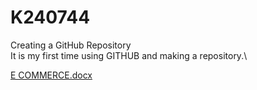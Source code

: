 # K240744
Creating a GitHub Repository\
It is my first time using GITHUB and making a repository.\

[E COMMERCE.docx](https://github.com/user-attachments/files/16819224/E.COMMERCE.docx)
